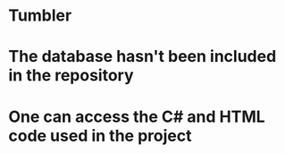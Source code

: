 # Tumbler
# The database hasn't been included in the repository
# One can access the C# and HTML code used in the project